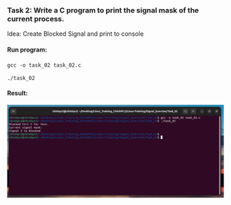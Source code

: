 ### Task 2:  Write a C program to print the signal mask of the current process. 
Idea: Create Blocked Signal and print to console

#### Run program:

```
gcc -o task_02 task_02.c

```
```
./task_02
```

#### Result:

![Result](./image/task_02_result.png)